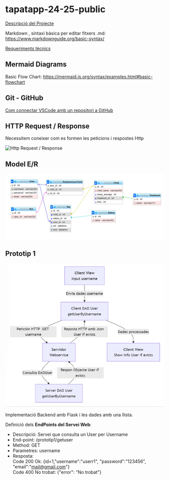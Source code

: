 # tapatapp-24-25-public

[Descripció del Projecte](descTapatApp.md) 

Markdown , síntaxi bàsica per editar fitxers .md:  https://www.markdownguide.org/basic-syntax/

[Requeriments tècnics](req-tecnic.md) 

## Mermaid Diagrams

Basic Flow Chart:  https://mermaid.js.org/syntax/examples.html#basic-flowchart

## Git - GitHub

[Com connectar VSCode amb un repositori a GitHub](github.md)

## HTTP Request / Response

Necessitem coneixer com es formen les peticions i respostes Http

![Http Request / Response](https://docs.google.com/document/d/1fnAIsfJJZqlMDvWakbqL_R68UjNa1QhgHB6NNKx2TNM)

## Model E/R

 ![Model E/R](/BBDD/Model-E-R.png)

## Prototip 1

 ![Prototip1](/charts/diagramaPrototip1.png)

Implementació Backend amb Flask i les dades amb una llista.

Definició dels <b>EndPoints del Servei Web</b>:
- Descripció: Servei que consulta un User per Username
- End-point: /prototip1/getuser
- Method: GET
- Parametres: username
- Resposta:
<br/>Code 200 Ok: {id=1,"username":"userr1", "password":"123456", "email":"mail@gmail.com"} 
<br/>Code 400 No trobat: {"error": "No trobat"}

